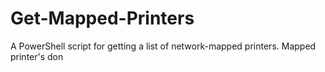 # Get-Mapped-Printers
A PowerShell script for getting a list of network-mapped printers. Mapped printer's don
